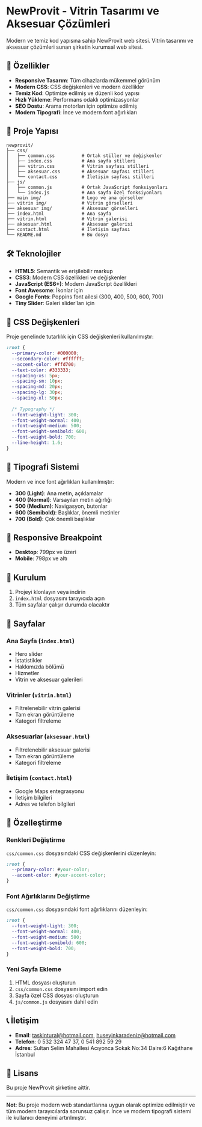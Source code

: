 # NewProvit - Vitrin Tasarımı ve Aksesuar Çözümleri

Modern ve temiz kod yapısına sahip NewProvit web sitesi. Vitrin tasarımı ve aksesuar çözümleri sunan şirketin kurumsal web sitesi.

## 🚀 Özellikler

- **Responsive Tasarım**: Tüm cihazlarda mükemmel görünüm
- **Modern CSS**: CSS değişkenleri ve modern özellikler
- **Temiz Kod**: Optimize edilmiş ve düzenli kod yapısı
- **Hızlı Yükleme**: Performans odaklı optimizasyonlar
- **SEO Dostu**: Arama motorları için optimize edilmiş
- **Modern Tipografi**: İnce ve modern font ağırlıkları

## 📁 Proje Yapısı

```
newprovit/
├── css/
│   ├── common.css          # Ortak stiller ve değişkenler
│   ├── index.css           # Ana sayfa stilleri
│   ├── vitrin.css          # Vitrin sayfası stilleri
│   ├── aksesuar.css        # Aksesuar sayfası stilleri
│   └── contact.css         # İletişim sayfası stilleri
├── js/
│   ├── common.js           # Ortak JavaScript fonksiyonları
│   └── index.js            # Ana sayfa özel fonksiyonları
├── main img/               # Logo ve ana görseller
├── vitrin img/             # Vitrin görselleri
├── aksesuar img/           # Aksesuar görselleri
├── index.html              # Ana sayfa
├── vitrin.html             # Vitrin galerisi
├── aksesuar.html           # Aksesuar galerisi
├── contact.html            # İletişim sayfası
└── README.md               # Bu dosya
```

## 🛠️ Teknolojiler

- **HTML5**: Semantik ve erişilebilir markup
- **CSS3**: Modern CSS özellikleri ve değişkenler
- **JavaScript (ES6+)**: Modern JavaScript özellikleri
- **Font Awesome**: İkonlar için
- **Google Fonts**: Poppins font ailesi (300, 400, 500, 600, 700)
- **Tiny Slider**: Galeri slider'ları için

## 🎨 CSS Değişkenleri

Proje genelinde tutarlılık için CSS değişkenleri kullanılmıştır:

```css
:root {
  --primary-color: #000000;
  --secondary-color: #ffffff;
  --accent-color: #ffd700;
  --text-color: #333333;
  --spacing-xs: 5px;
  --spacing-sm: 10px;
  --spacing-md: 20px;
  --spacing-lg: 30px;
  --spacing-xl: 50px;
  
  /* Typography */
  --font-weight-light: 300;
  --font-weight-normal: 400;
  --font-weight-medium: 500;
  --font-weight-semibold: 600;
  --font-weight-bold: 700;
  --line-height: 1.6;
}
```

## 📝 Tipografi Sistemi

Modern ve ince font ağırlıkları kullanılmıştır:

- **300 (Light)**: Ana metin, açıklamalar
- **400 (Normal)**: Varsayılan metin ağırlığı
- **500 (Medium)**: Navigasyon, butonlar
- **600 (Semibold)**: Başlıklar, önemli metinler
- **700 (Bold)**: Çok önemli başlıklar

## 📱 Responsive Breakpoint

- **Desktop**: 799px ve üzeri
- **Mobile**: 798px ve altı

## 🚀 Kurulum

1. Projeyi klonlayın veya indirin
2. `index.html` dosyasını tarayıcıda açın
3. Tüm sayfalar çalışır durumda olacaktır

## 📄 Sayfalar

### Ana Sayfa (`index.html`)
- Hero slider
- İstatistikler
- Hakkımızda bölümü
- Hizmetler
- Vitrin ve aksesuar galerileri

### Vitrinler (`vitrin.html`)
- Filtrelenebilir vitrin galerisi
- Tam ekran görüntüleme
- Kategori filtreleme

### Aksesuarlar (`aksesuar.html`)
- Filtrelenebilir aksesuar galerisi
- Tam ekran görüntüleme
- Kategori filtreleme

### İletişim (`contact.html`)
- Google Maps entegrasyonu
- İletişim bilgileri
- Adres ve telefon bilgileri

## 🔧 Özelleştirme

### Renkleri Değiştirme
`css/common.css` dosyasındaki CSS değişkenlerini düzenleyin:

```css
:root {
  --primary-color: #your-color;
  --accent-color: #your-accent-color;
}
```

### Font Ağırlıklarını Değiştirme
`css/common.css` dosyasındaki font ağırlıklarını düzenleyin:

```css
:root {
  --font-weight-light: 300;
  --font-weight-normal: 400;
  --font-weight-medium: 500;
  --font-weight-semibold: 600;
  --font-weight-bold: 700;
}
```

### Yeni Sayfa Ekleme
1. HTML dosyası oluşturun
2. `css/common.css` dosyasını import edin
3. Sayfa özel CSS dosyası oluşturun
4. `js/common.js` dosyasını dahil edin

## 📞 İletişim

- **Email**: taskintural@hotmail.com, huseyinkaradeniz@hotmail.com
- **Telefon**: 0 532 324 47 37, 0 541 892 59 29
- **Adres**: Sultan Selim Mahallesi Acıyonca Sokak No:34 Daire:6 Kağıthane İstanbul

## 📝 Lisans

Bu proje NewProvit şirketine aittir.

---

**Not**: Bu proje modern web standartlarına uygun olarak optimize edilmiştir ve tüm modern tarayıcılarda sorunsuz çalışır. İnce ve modern tipografi sistemi ile kullanıcı deneyimi artırılmıştır. 